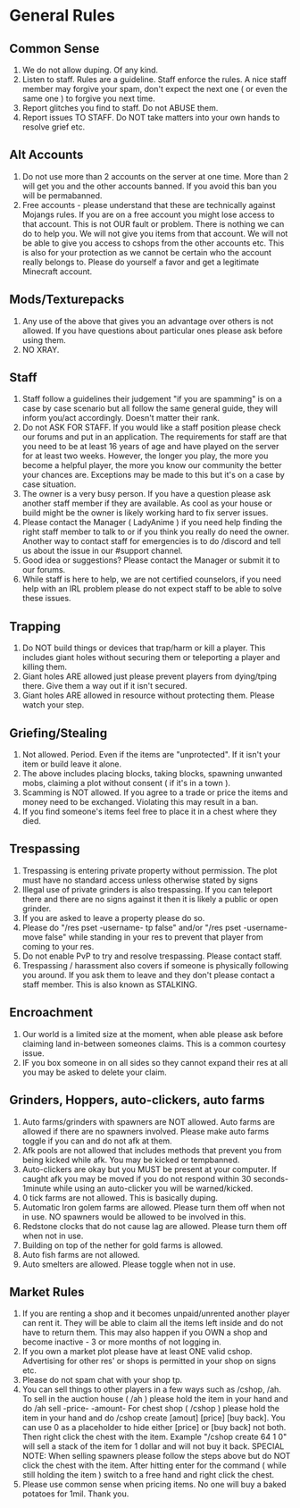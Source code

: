 
# General Rules

## Common Sense 
1. We do not allow duping. Of any kind. ​
2. Listen to staff. Rules are a guideline. Staff enforce the rules. A nice staff member may forgive your spam, don't expect the next one ( or even the same one ) to forgive you next time. ​
3. Report glitches you find to staff. Do not ABUSE them. ​
4. Report issues TO STAFF. Do NOT take matters into your own hands to resolve grief etc.​

## Alt Accounts 
1. Do not use more than 2 accounts on the server at one time. More than 2 will get you and the other accounts banned. If you avoid this ban you will be permabanned. 
2. Free accounts - please understand that these are technically against Mojangs rules. If you are on a free account you might lose access to that account. This is not OUR fault or problem. There is nothing we can do to help you. We will not give you items from that account. We will not be able to give you access to cshops from the other accounts etc. This is also for your protection as we cannot be certain who the account really belongs to. Please do yourself a favor and get a legitimate Minecraft account. 

## Mods/Texturepacks
1. Any use of the above that gives you an advantage over others is not allowed. If you have questions about particular ones please ask before using them.
2. NO XRAY.


## Staff
1. Staff follow a guidelines their judgement "if you are spamming" is on a case by case scenario but all follow the same general guide, they will inform you/act accordingly. Doesn't matter their rank.  
2. Do not ASK FOR STAFF. If you would like a staff position please check our forums and put in an application. The requirements for staff are that you need to be at least 16 years of age and have played on the server for at least two weeks. However, the longer you play, the more you become a helpful player, the more you know our community the better your chances are. Exceptions may be made to this but it's on a case by case situation. 
3. The owner is a very busy person. If you have a question please ask another staff member if they are available. As cool as your house or build might be the owner is likely working hard to fix server issues. 
4. Please contact the Manager ( LadyAnime ) if you need help finding the right staff member to talk to or if you think you really do need the owner. Another way to contact staff for emergencies is to do /discord and tell us about the issue in our #support channel.
5. Good idea or suggestions? Please contact the Manager or submit it to our forums.
6. While staff is here to help, we are not certified counselors, if you need help with an IRL problem please do not expect staff to be able to solve these issues.


## Trapping
1. Do NOT build things or devices that trap/harm or kill a player. This includes giant holes without securing them or teleporting a player and killing them. 
2. Giant holes ARE allowed just please prevent players from dying/tping there. Give them a way out if it isn't secured.
3. Giant holes ARE allowed in resource without protecting them. Please watch your step. 

## Griefing/Stealing
1. Not allowed. Period. Even if the items are "unprotected". If it isn't your item or build leave it alone. 
2. The above includes placing blocks, taking blocks, spawning unwanted mobs, claiming a plot without consent ( if it's in a town ).
3. Scamming is NOT allowed. If you agree to a trade or price the items and money need to be exchanged. Violating this may result in a ban. 
4. If you find someone's items feel free to place it in a chest where they died.

## Trespassing
1. Trespassing is entering private property without permission. The plot must have no standard access unless otherwise stated by signs 
2. Illegal use of private grinders is also trespassing. If you can teleport there and there are no signs against it then it is likely a public or open grinder.
3. If you are asked to leave a property please do so. 
4. Please do "/res pset -username- tp false" and/or "/res pset -username- move false" while standing in your res to prevent that player from coming to your res.
5. Do not enable PvP to try and resolve trespassing. Please contact staff.
6. Trespassing / harassment also covers if someone is physically following you around. If you ask them to leave and they don't please contact a staff member. This is also known as STALKING.


## Encroachment
1. Our world is a limited size at the moment, when able please ask before claiming land in-between someones claims. This is a common courtesy issue.
2. IF you box someone in on all sides so they cannot expand their res at all you may be asked to delete your claim.

## Grinders, Hoppers, auto-clickers, auto farms
1. Auto farms/grinders with spawners are NOT allowed. Auto farms are allowed if there are no spawners involved. Please make auto farms toggle if you can and do not afk at them. 
2. Afk pools are not allowed that includes methods that prevent you from being kicked while afk. You may be kicked or tempbanned.
3. Auto-clickers are okay but you MUST be present at your computer. If caught afk you may be moved if you do not respond within 30 seconds-1minute while using an auto-clicker you will be warned/kicked.
4. 0 tick farms are not allowed. This is basically duping.
5. Automatic Iron golem farms are allowed. Please turn them off when not in use. NO spawners would be allowed to be involved in this. 
6. Redstone clocks that do not cause lag are allowed. Please turn them off when not in use. 
7. Building on top of the nether for gold farms is allowed. 
8. Auto fish farms are not allowed.
9. Auto smelters are allowed. Please toggle when not in use.


## Market Rules
1. If you are renting a shop and it becomes unpaid/unrented another player can rent it. They will be able to claim all the items left inside and do not have to return them. This may also happen if you OWN a shop and become inactive - 3 or more months of not logging in.
2. If you own a market plot please have at least ONE valid cshop. Advertising for other res' or shops is permitted in your shop on signs etc.
3. Please do not spam chat with your shop tp. 
4. You can sell things to other players in a few ways such as /cshop, /ah.
To sell in the auction house ( /ah ) please hold the item in your hand and do /ah sell -price- -amount- 
For chest shop ( /cshop ) please hold the item in your hand and do /cshop create [amout] [price] [buy back]. You can use 0 as a placeholder to hide either [price] or [buy back] not both. Then right click the chest with the item. Example "/cshop create 64 1 0" will sell a stack of the item for 1 dollar and will not buy it back. 
SPECIAL NOTE: When selling spawners please follow the steps above but do NOT click the chest with the item. After hitting enter for the command ( while still holding the item ) switch to a free hand and right click the chest. 
5. Please use common sense when pricing items. No one will buy a baked potatoes for 1mil. Thank you.
